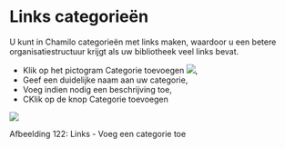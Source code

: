 # Links categorieën

U kunt in Chamilo categorieën met links maken, waardoor u een betere organisatiestructuur krijgt als uw bibliotheek veel links bevat.

* Klik op het pictogram Categorie toevoegen ![](../../.gitbook/assets/graphics218%20%283%29.png),
* Geef een duidelijke naam aan uw categorie,
* Voeg indien nodig een beschrijving toe,
* CKlik op de knop Categorie toevoegen

![](../../.gitbook/assets/images156%20%284%29.png)

Afbeelding 122: Links - Voeg een categorie toe

